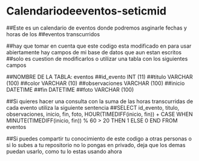 # Calendariodeeventos-seticmid

##Este es un calendario de eventos donde podremos asginarle fechas y horas de los
##eventos transcurridos 

##hay que tomar en cuenta que este codigo esta modificado en para usar abiertamente hay campos de mi base de datos que aun estan escritos
##solo es cuestion de modificarlos o utilizar una tabla con los siguientes campos


##NOMBRE DE LA TABLA: eventos
##id_evento INT (11)
##titulo VARCHAR (100)
##color VARCHAR (10)
##observaciones VARCHAR (100)
##inicio DATETIME
##fin DATETIME
##foto VARCHAR (100)


##Si quieres hacer una consulta con la suma de las horas transcurridas de cada evento utiliza la siguiente sentencia
##SELECT id_evento, titulo, observaciones, inicio, fin, foto, HOUR(TIMEDIFF(inicio, fin)) + CASE WHEN MINUTE(TIMEDIFF(inicio, fin)) % 60 > 20 THEN 1 ELSE 0 END FROM eventos

##Si puedes compartir tu conocimiento de este codigo a otras personas o si lo subes a tu repositorio no lo pongas en privado, deja que los demas puedan usarlo, como tu lo estas usando ahora
